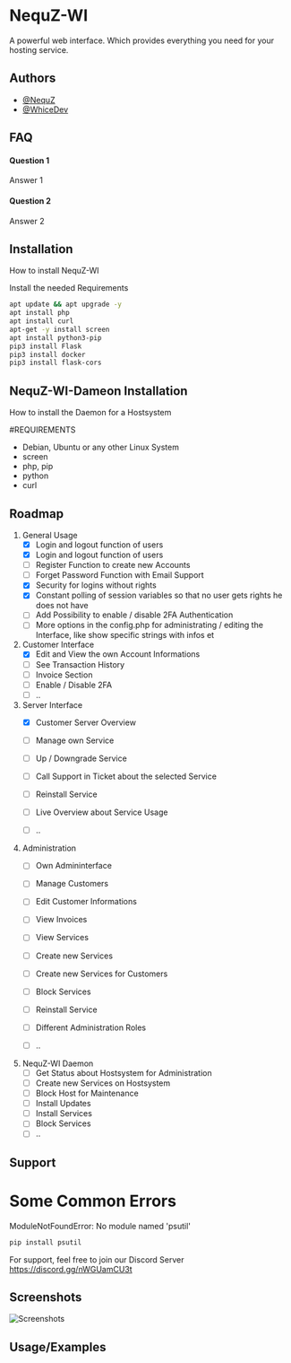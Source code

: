 
# NequZ-WI

A powerful web interface. Which provides everything you need for your hosting service. 


## Authors

- [@NequZ](https://github.com/NequZ)
- [@WhiceDev](https://github.com/WhiceDev)




## FAQ

#### Question 1

Answer 1

#### Question 2

Answer 2


## Installation

How to install NequZ-WI

Install the needed Requirements

```bash
apt update && apt upgrade -y
apt install php
apt install curl
apt-get -y install screen
apt install python3-pip
pip3 install Flask
pip3 install docker
pip3 install flask-cors

```
    
## NequZ-WI-Dameon Installation

How to install the Daemon for a Hostsystem

#REQUIREMENTS

- Debian, Ubuntu or any other Linux System
- screen
- php, pip
- python
- curl 



## Roadmap

1. General Usage
   - [x] Login and logout function of users
   - [x] Login and logout function of users
   - [ ] Register Function to create new Accounts
   - [ ] Forget Password Function with Email Support
   - [x] Security for logins without rights
   - [x] Constant polling of session variables so that no user gets rights he does not have
   - [ ] Add Possibility to enable / disable 2FA Authentication
   - [ ] More options in the config.php for administrating / editing the Interface, like show specific strings with infos et

2. Customer Interface
   - [x] Edit and View the own Account Informations
   - [ ] See Transaction History
   - [ ] Invoice Section
   - [ ] Enable / Disable 2FA
   - [ ] ..

3. Server Interface
   - [x] Customer Server Overview
   - [ ] Manage own Service
   - [ ] Up / Downgrade Service
   - [ ] Call Support in Ticket about the selected Service
   - [ ] Reinstall Service
   - [ ] Live Overview about Service Usage
   - [ ] ..


4. Administration
   - [ ] Own Admininterface
   - [ ] Manage Customers
   - [ ] Edit Customer Informations
   - [ ] View Invoices
   - [ ] View Services
   - [ ] Create new Services
   - [ ] Create new Services for Customers
   - [ ] Block Services
   - [ ] Reinstall Service
   - [ ] Different Administration Roles
   - [ ] ..


5. NequZ-WI Daemon
   - [ ] Get Status about Hostsystem for Administration
   - [ ] Create new Services on Hostsystem
   - [ ] Block Host for Maintenance
   - [ ] Install Updates
   - [ ] Install Services
   - [ ] Block Services 
   - [ ] ..
## Support
# Some Common Errors
ModuleNotFoundError: No module named 'psutil'

```bash
pip install psutil
```

For support, feel free to join our Discord Server https://discord.gg/nWGUamCU3t


## Screenshots

![Screenshots](https://via.placeholder.com/468x300?text=App+Screenshot+Here)


## Usage/Examples

```php

```

